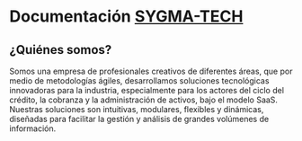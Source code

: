 # Documentación [SYGMA-TECH](http://www.sygma-tech.co)

## ¿Quiénes somos?

Somos una empresa de profesionales creativos de diferentes áreas, que por medio de metodologías ágiles, desarrollamos
soluciones tecnológicas innovadoras para la industria, especialmente para los actores del ciclo del crédito, la cobranza
y la administración de activos, bajo el modelo SaaS. Nuestras soluciones son intuitivas, modulares, flexibles y
dinámicas, diseñadas para facilitar la gestión y análisis de grandes volúmenes de información.


